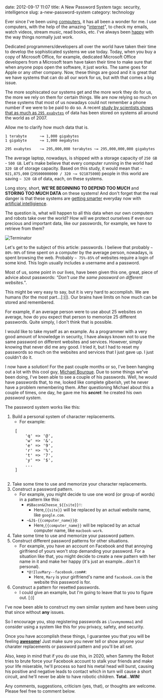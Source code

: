 date: 2012-09-17 11:07
title: A New Password System
tags: security, intelligence
slug: a-new-password-system
category: technology

Ever since I've been using [computers][], it has all been a wonder for me. I use computers, with the help of the amazing "[internet][]", to check my emails, watch videos, stream music, read books, etc. I've always been [happy][] with the way things normally just work.

Dedicated programmers/developers all over the world have taken their time to develop the sophisticated systems we use today. Today, when you buy a copy of Microsoft Office, for example, dedicated Microsoft Office developers from a Microsoft team have taken their time to make sure that when anyone pops open the software, it just works. The same goes for Apple or any other company. Now, these things are good and it is great that we have systems that can do all our work for us, but with that comes a big issue.

The more sophiscated our systems get and the more work they do for us, the more we rely on them for certain things. We are now relying so much on these systems that most of us nowadays could not remember a phone number if we were to be paid to do so. A recent [study by scientists shows that as much as `295 exabytes`][1] of data has been stored on systems all around the world as of 2007.

Allow me to clarify how much data that is.

	1 terabyte		~= 1,000 gigabytes
	1 gigabyte		~= 1,000 megabytes

	295 exabytes	~= 295,000,000 terabytes ~= 295,000,000,000 gigabytes

The average laptop, nowadays, is shipped with a storage capacity of `250 GB` - `500 GB`. Let's make believe that every computer running in the world had `320 GB` of storage capacity. Based on this study, it would mean that `~ 921,875,000` (`295000000000 / 320 ~= 921875000`) people in this world are saving `~ 320 GB` of data, each, on these systems.

Long story, short, **WE'RE BEGINNING TO DEPEND TOO MUCH** and **STORING TOO MUCH DATA** on these systems! And don't forget that the real danger is that these systems are [getting smarter][] everyday now with [artificial intelligience][].

The question is, what will happen to all this data when our own computers and robots take over the world? How will we protect ourselves if even our precious and important data, like our passwords, for example, we have to retrieve from them?

![Terminator](/public/a-new-password-system-terminator.jpg)

Let's get to the subject of this article: passwords. I believe that probably `~ 80%-90%` of time spent on a computer by the average person, nowadays, is spent browsing the web. Probably `~ 75%-85%` of websites require a login of some kind. This login usually includes a username and a password.

Most of us, some point in our lives, have been given this one, great, piece of advice about passwords: *"Don't use the same password on different websites."*.

This might be very easy to say, but it is very hard to accomplish. We are humans (for the most part...[:)]). Our brains have limits on how much can be stored and remembered.

For example, if an average person were to use about 25 websites on average, how do you expect that person to memorize 25 different passwords. Quite simply, I don't think that is possible.

I would like to take myself as an example. As a programmer with a very good amount of knowledge in security, I have always known not to use the same password on different websites and services. However, simply knowing that never did me any good. I tried it, but I had to reset my passwords so much on the websites and services that I just gave up. I just couldn't do it.

I now have a solution! For the past couple months or so, I've been hanging out a lot with this cool guy, [Michael Bourque][]. Due to some things we've been doing, I've been able to see a couple of his passwords. Well, he would have passwords that, to me, looked like complete giberish, yet he never have a problem remembering them. After questioning Michael about this a couple of times, one day, he gave me his ***secret***: he created his own *password system*.

The password system works like this:

1. Build a personal system of character replacements.
	- For example:
	<pre>
	[
		'q' => '@',
		'w' => '&',
		'e' => '9',
		'r' => '%',
		't' => '7',
		'y' => '$',
		...
	]
	</pre>
2. Take some time to use and memorize your character replacements.
3. Construct a password pattern.
	- For example, you might decide to use one word (or group of words) in a pattern like this:
		- `#$Bacon&Cheese_${{site}}!`:
			- Here,`{{site}}` will be replaced by an actual website name, like `google.com`.
		- `~&J$-{{computer_name}}@`:
			- Here,`{{computer_name}}` will be replaced by an actual computer name, like `macbook-work`.
4. Take some time to use and memorize your password pattern.
5. Construct different password patterns for other situations.
	- For example, you have an account on Facebook and that annoying girlfriend of yours won't stop demanding your password. For a situation like that, you might decide to create a new pattern with her name in it and make her happy (it's just an example...don't it personal).
		- `*@!IluvMary--facebook.com##`:
			- Here, `Mary` is your girlfriend's name and `facebook.com` is the website this password is for.
6. Construct a pattern for resetted passwords.
	- I could give an example, but I'm going to leave that to you to figure out. [:)]

I've now been able to construct my own similar system and have been using that since without **any** issues.

So I encourage you, stop registering passwords as `iluvmymomma1` and consider using a system like this for you privacy, safety, and security.

Once you have accomplish these things, I guarantee you that you will be feeling **[awesome][]**! Just make sure you never tell or show anyone your charater replacements or password pattern and you'll be all set.

Also, keep in mind that if you do use this, in 2020, when Sammy the Robot tries to brute force your Facebook account to stalk your friends and make your life miserable, he'll process so hard his metal head will burst, causing his positive and negative leads to contact which in turn will cause a short circuit, and he'll never be able to have robotic children. **Total**...**WIN**!

Any comments, suggestions, criticism (yes, that), or thoughts are welcome. Please feel free to comment below.

[computers]: http://en.wikipedia.org/wiki/Computer
[internet]: http://en.wikipedia.org/wiki/Internet
[happy]: http://www.youtube.com/watch?v=1YAzAu3Ut6c
[1]: http://www.bbc.co.uk/news/technology-12419672
[getting smarter]: http://www.youtube.com/watch?v=_ySljCcnq4o
[artificial intelligience]: http://en.wikipedia.org/wiki/Artificial_Intelligence
[Michael Bourque]: http://www.linkedin.com/in/mbourque
[awesome]: http://www.youtube.com/watch?v=SH6So3QOK9U